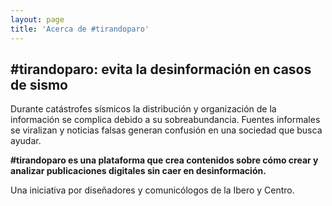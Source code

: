 ```yaml
---
layout: page
title: 'Acerca de #tirandoparo'
---
```

## #tirandoparo: evita la desinformación en casos de sismo

Durante catástrofes sísmicos la distribución y organización de la información se complica debido a su sobreabundancia. Fuentes informales se viralizan y noticias falsas generan confusión en una sociedad que busca ayudar.

**#tirandoparo es una plataforma que crea contenidos sobre cómo crear y analizar publicaciones digitales sin caer en desinformación.**

Una iniciativa por diseñadores y comunicólogos de la Ibero y Centro.
